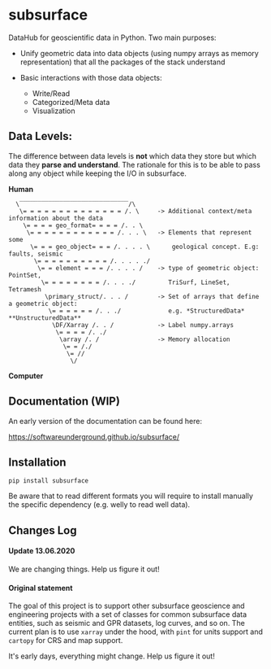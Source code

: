 # subsurface

DataHub for geoscientific data in Python. Two main purposes:

+ Unify geometric data into data objects (using numpy arrays as memory representation) that all the packages of the stack understand

+ Basic interactions with those data objects:
    + Write/Read
    + Categorized/Meta data
    + Visualization

## Data Levels:
The difference between data levels is **not** which data they store but which data they **parse and understand**. The rationale for this is to be able to pass along any object while keeping the I/O in subsurface.

**Human**


      \‾‾‾‾‾‾‾‾‾‾‾‾‾‾‾‾‾‾‾‾‾‾‾‾‾‾‾‾‾‾/\
       \= = = = = = = = = = = = = = /. \     -> Additional context/meta information about the data
        \= = = = geo_format= = = = /. . \
         \= = = = = = = = = = = = /. . . \   -> Elements that represent some
          \= = = geo_object= = = /. . . . \      geological concept. E.g: faults, seismic
           \= = = = = = = = = = /. . . . ./
            \= = element = = = /. . . . /    -> type of geometric object: PointSet,
             \= = = = = = = = /. . . ./         TriSurf, LineSet, Tetramesh
              \primary_struct/. . . /        -> Set of arrays that define a geometric object:
               \= = = = = = /. . ./             e.g. *StructuredData* **UnstructuredData**
                \DF/Xarray /. . /            -> Label numpy.arrays
                 \= = = = /. ./
                  \array /. /                -> Memory allocation
                   \= = /./
                    \= //
                     \/


**Computer**

## Documentation (WIP)

An early version of the documentation can be found here:

https://softwareunderground.github.io/subsurface/

## Installation

`pip install subsurface`

Be aware that to read different formats you will require to install manually the specific dependency (e.g. welly to read well data).

## Changes Log

#### Update 13.06.2020

We are changing things. Help us figure it out!

#### Original statement

The goal of this project is to support other subsurface geoscience and
engineering projects with a set of classes for common subsurface data entities,
such as seismic and GPR datasets, log curves, and so on. The current plan is to
 use `xarray` under the hood, with `pint` for units support and `cartopy` for CRS and map support.

It's early days, everything might change. Help us figure it out!


